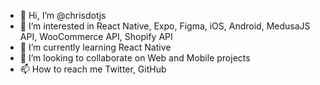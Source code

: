 - 👋 Hi, I’m @chrisdotjs
- 👀 I’m interested in React Native, Expo, Figma, iOS, Android, MedusaJS API, WooCommerce API, Shopify API
- 🌱 I’m currently learning React Native
- 💞️ I’m looking to collaborate on Web and Mobile projects
- 📫 How to reach me Twitter, GitHub

<!---
chrisdotjs/chrisdotjs is a ✨ special ✨ repository because its `README.md` (this file) appears on your GitHub profile.
You can click the Preview link to take a look at your changes.
--->
